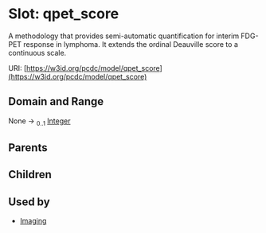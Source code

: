 
# Slot: qpet_score


A methodology that provides semi-automatic quantification for interim FDG-PET response in lymphoma. It extends the ordinal Deauville score to a continuous scale.

URI: [https://w3id.org/pcdc/model/qpet_score](https://w3id.org/pcdc/model/qpet_score)


## Domain and Range

None &#8594;  <sub>0..1</sub> [Integer](types/Integer.md)

## Parents


## Children


## Used by

 * [Imaging](Imaging.md)
